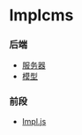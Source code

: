 # Implcms


### 后端
- [服务器](docs/server.md)
- [模型](docs/model.md)

### 前段

- [Impl.js](docs/impl.js.md)

